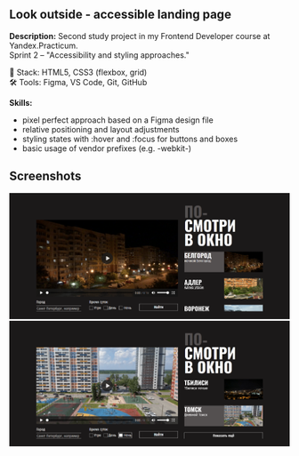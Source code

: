 ## Look outside - accessible landing page
**Description:** Second study project in my Frontend Developer course at Yandex.Practicum.  
Sprint 2 – "Accessibility and styling approaches." 

🔧 Stack: HTML5, CSS3 (flexbox, grid)  
🛠️ Tools: Figma, VS Code, Git, GitHub

**Skills:**
- pixel perfect approach based on a Figma design file
- relative positioning and layout adjustments
- styling states with :hover and :focus for buttons and boxes
- basic usage of vendor prefixes (e.g. -webkit-)

## Screenshots  
![Screen1](images/screenshot1.png)  
![Screen2](images/screenshot2.png)    
